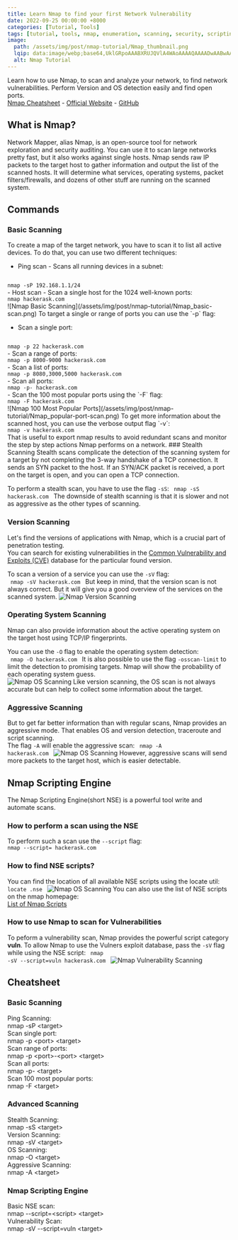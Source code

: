 ```yaml
---
title: Learn Nmap to find your first Network Vulnerability 
date: 2022-09-25 00:00:00 +8000
categories: [Tutorial, Tools]
tags: [tutorial, tools, nmap, enumeration, scanning, security, scripting, ports]
image:
  path: /assets/img/post/nmap-tutorial/Nmap_thumbnail.png 
  lqip: data:image/webp;base64,UklGRpoAAABXRUJQVlA4WAoAAAAQAAAADwAABwAAQUxQSDIAAAARL0AmbZurmr57yyIiqE8oiG0bejIYEQTgqiDA9vqnsUSI6H+oAERp2HZ65qP/VIAWAFZQOCBCAAAA8AEAnQEqEAAIAAVAfCWkAALp8sF8rgRgAP7o9FDvMCkMde9PK7euH5M1m6VWoDXf2FkP3BqV0ZYbO6NA/VFIAAAA
  alt: Nmap Tutorial
---
```

 
Learn how to use Nmap, to scan and analyze your network, to find network vulnerabilities. Perform Version and OS detection easily and find open ports.  
[Nmap Cheatsheet](#cheatsheet) - 
[Official Website](https://nmap.org/) -
[GitHub](https://github.com/nmap/nmap)
## What is Nmap?
Network Mapper, alias Nmap, is an open-source tool for network exploration and security auditing.
You can use it to scan large networks pretty fast, but it also works against single hosts. Nmap sends raw IP packets to the target host to gather information and output the list of the scanned hosts. It will determine what services, operating systems, packet filters/firewalls, and dozens of other stuff are running on the scanned system.
## Commands
### Basic Scanning
To create a map of the target network, you have to scan it to list all active devices. To do that, you can use two different techniques:  

- Ping scan - Scans all running devices in a subnet:
<code>
nmap -sP 192.168.1.1/24
</code>
- Host scan - Scan a single host for the 1024 well-known ports:
<code>
nmap hackerask.com
</code>
![Nmap Basic Scanning](/assets/img/post/nmap-tutorial/Nmap_basic-scan.png)
To target a single or range of ports you can use the `-p` flag:  

- Scan a single port:
<code>
nmap -p 22 hackerask.com
</code>
- Scan a range of ports:
<code>
nmap -p 8000-9000 hackerask.com
</code>
- Scan a list of ports:
<code>
nmap -p 8080,3000,5000 hackerask.com
</code>
- Scan all ports:
<code>
nmap -p- hackerask.com
</code>
- Scan the 100 most popular ports using the `-F` flag:
<code>
nmap -F hackerask.com
</code>
![Nmap 100 Most Popular Ports](/assets/img/post/nmap-tutorial/Nmap_popular-port-scan.png)
To get more information about the scanned host, you can use the verbose output flag `-v`:
<code>
nmap -v hackerask.com
</code>
That is useful to export nmap results to avoid redundant scans and monitor the step by step actions Nmap performs on a network.
### Stealth Scanning
Stealth scans complicate the detection of the scanning system for a target by not completing the 3-way handshake of a TCP connection.  
It sends an SYN packet to the host. If an SYN/ACK packet is received, a port on the target is open, and you can open a TCP connection.  

To perform a stealth scan, you have to use the flag `-sS`:
<code>
nmap -sS hackerask.com
</code>
The downside of stealth scanning is that it is slower and not as aggressive as the other types of scanning.
### Version Scanning
Let's find the versions of applications with Nmap, which is a crucial part of penetration testing.  
You can search for existing vulnerabilities in the [Common Vulnerability and Exploits (CVE)](https://cve.mitre.org/) database for the particular found version.

To scan a version of a service you can use the `-sV` flag:  
<code>
nmap -sV hackerask.com
</code>
But keep in mind, that the version scan is not always correct. But it will give you a good overview of the services on the scanned system.
![Nmap Version Scanning](/assets/img/post/nmap-tutorial/Nmap_version-scan.png)
### Operating System Scanning
Nmap can also provide information about the active operating system on the target host using TCP/IP fingerprints.

You can use the `-O` flag to enable the operating system detection:  
<code>
nmap -O hackerask.com
</code>
It is also possible to use the flag `-osscan-limit` to limit the detection to promising targets. Nmap will show the probability of each operating system guess.  
![Nmap OS Scanning](/assets/img/post/nmap-tutorial/Nmap_os-scan.png)
Like version scanning, the OS scan is not always accurate but can help to collect some information about the target.
### Aggressive Scanning
But to get far better information than with regular scans, Nmap provides an aggressive mode. That enables OS and version detection, traceroute and script scanning.  
The flag `-A` will enable the aggressive scan:
<code>
nmap -A hackerask.com
</code>
![Nmap OS Scanning](/assets/img/post/nmap-tutorial/Nmap_aggressive-scan.png)
However, aggressive scans will send more packets to the target host, which is easier detectable.
## Nmap Scripting Engine
The Nmap Scripting Engine(short NSE) is a powerful tool write and automate scans.
### How to perform a scan using the NSE
To perform such a scan use the `--script` flag:
<code>
nmap --script=<script-name> hackerask.com
</code>
### How to find NSE scripts?
You can find the location of all available NSE scripts using the locate util:
<code>
locate .nse
</code>
![Nmap OS Scanning](/assets/img/post/nmap-tutorial/Nmap_script-locate.png)
You can also use the list of NSE scripts on the nmap homepage:  
[List of Nmap Scripts](https://nmap.org/nsedoc/scripts/)
### How to use Nmap to scan for Vulnerabilities
To peform a vulnerability scan, Nmap provides the powerful script category <b>vuln</b>. To allow Nmap to use the Vulners exploit database, pass the `-sV` flag while using the NSE script:
<code>
nmap -sV --script=vuln hackerask.com
</code>
![Nmap Vulnerability Scanning](/assets/img/post/nmap-tutorial/Nmap_vuln-scan.png)
<h2 id="cheatsheet">Cheatsheet</h2>
<div id="cheatsheet">
<h3>Basic Scanning</h3>
    <div class="row">
        <div class="col-md-5">
            Ping Scanning:<br>
            <hackerask-code>nmap -sP &lt;target&gt;</hackerask-code>
        </div>
        <div class="col-md-5">
            Scan single port:<br>
            <hackerask-code>nmap -p &lt;port&gt; &lt;target&gt;</hackerask-code>
        </div>
        <div class="col-md-5">
            Scan range of ports:<br>
            <hackerask-code>nmap -p &lt;port&gt;-&lt;port&gt; &lt;target&gt;</hackerask-code>
        </div>
        <div class="col-md-5">
            Scan all ports:<br>
            <hackerask-code>nmap -p- &lt;target&gt;</hackerask-code>
        </div>
        <div class="col-md-5">
            Scan 100 most popular ports:<br>
            <hackerask-code>nmap -F &lt;target&gt;</hackerask-code>
        </div>
    </div>
<h3>Advanced Scanning</h3>
    <div class="row">
        <div class="col-md-5">
            Stealth Scanning:<br>
            <hackerask-code>nmap -sS &lt;target&gt;</hackerask-code>
        </div>
        <div class="col-md-5">
            Version Scanning:<br>
            <hackerask-code>nmap -sV &lt;target&gt;</hackerask-code>
        </div>
        <div class="col-md-5">
            OS Scanning:<br>
            <hackerask-code>nmap -O &lt;target&gt;</hackerask-code>
        </div>
        <div class="col-md-5">
            Aggressive Scanning:<br>
            <hackerask-code>nmap -A &lt;target&gt;</hackerask-code>
        </div>
    </div>
<h3>Nmap Scripting Engine</h3>
    <div class="row">
        <div class="col-md-5">
            Basic NSE scan:<br>
            <hackerask-code>nmap --script=&lt;script&gt; &lt;target&gt;</hackerask-code>
        </div>
        <div class="col-md-5">
            Vulnerability Scan:<br>
            <hackerask-code>nmap -sV --script=vuln &lt;target&gt;</hackerask-code>
        </div>
    </div>
</div>
